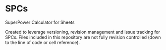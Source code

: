 # SPCs
SuperPower Calculator for Sheets

Created to leverage versioning, revision management and issue tracking for SPCs.
Files included in this repository are not fully revision controlled (down to the line of code or cell reference).
